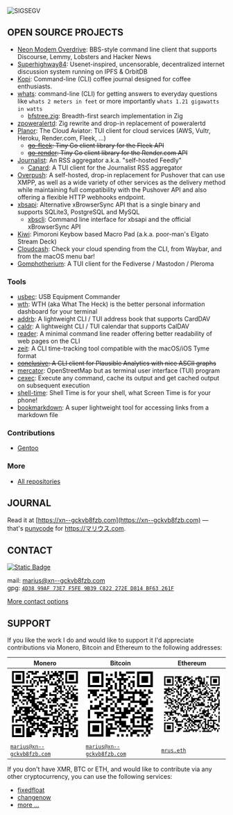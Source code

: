 ![SIGSEGV](https://github.com/user-attachments/assets/6e45a081-4210-425a-904b-d8fb244d8009)

## OPEN SOURCE PROJECTS

- [Neon Modem Overdrive](https://github.com/mrusme/neonmodem): BBS-style command line client that supports Discourse, Lemmy, Lobsters and Hacker News
- [Superhighway84](https://github.com/mrusme/superhighway84): Usenet-inspired, uncensorable, decentralized internet discussion system running on IPFS & OrbitDB
- [Kopi](https://github.com/mrusme/kopi): Command-line (CLI) coffee journal designed for coffee enthusiasts.
- [whats](https://github.com/mrusme/whats): command-line (CLI) for getting answers to everyday questions like
  `whats 2 meters in feet` or more importantly `whats 1.21 gigawatts in watts`
  - [bfstree.zig](https://github.com/mrusme/bfstree.zig): Breadth-first search implementation in Zig
- [zpoweralertd](https://github.com/mrusme/zpoweralertd): Zig rewrite and drop-in replacement of poweralertd
- [Planor](https://github.com/mrusme/planor): The Cloud Aviator: TUI client for cloud services (AWS, Vultr, Heroku, Render.com, Fleek, ...)
  - ~~[go-fleek](https://github.com/mrusme/go-fleek): Tiny Go client library for the Fleek API~~
  - ~~[go-render](https://github.com/mrusme/go-render): Tiny Go client library for the Render.com API~~
- [Journalist](https://github.com/mrusme/journalist): An RSS aggregator a.k.a. "self-hosted Feedly"
  - [Canard](https://github.com/mrusme/canard): A TUI client for the Journalist RSS aggregator
- [Overpush](https://github.com/mrusme/overpush): A self-hosted, drop-in replacement for Pushover that can use XMPP, as well as a wide variety of other services as the delivery method while maintaining full compatibility with the Pushover API and also offering a flexible HTTP webhooks endpoint.
- [xbsapi](https://github.com/mrusme/xbsapi): Alternative xBrowserSync API that is a single binary and supports SQLite3, PostgreSQL and MySQL
  - [xbscli](https://github.com/mrusme/xbscli): Command line interface for xbsapi and the official xBrowserSync API 
- [Kiwi](https://github.com/mrusme/kiwi): Pimoroni Keybow based Macro Pad (a.k.a. poor-man's Elgato Stream Deck) 
- [Cloudcash](https://github.com/mrusme/cloudcash): Check your cloud spending from the CLI, from Waybar, and from the macOS menu bar!
- [Gomphotherium](https://github.com/mrusme/gomphotherium): A TUI client for the Fediverse / Mastodon / Pleroma

### Tools

- [usbec](https://github.com/mrusme/usbec): USB Equipment Commander
- [wth](https://github.com/mrusme/wth): WTH (aka What The Heck) is the better personal information dashboard for your terminal
- [addrb](https://github.com/mrusme/addrb): A lightweight CLI / TUI address book that supports CardDAV
- [caldr](https://github.com/mrusme/caldr): A lightweight CLI / TUI calendar that supports CalDAV
- [reader](https://github.com/mrusme/reader): A minimal command line reader offering better readability of web pages on the CLI
- [zeit](https://github.com/mrusme/zeit): A CLI time-tracking tool compatible with the macOS/iOS Tyme format
- ~~[conclusive](https://github.com/mrusme/conclusive): A CLI client for Plausible Analytics with nice ASCII graphs~~
- [mercator](https://github.com/mrusme/mercator): OpenStreetMap but as terminal user interface (TUI) program
- [cexec](https://github.com/mrusme/cexec): Execute any command, cache its output and get cached output on subsequent execution
- [shell-time](https://github.com/mrusme/shell-time): Shell Time is for your shell, what Screen Time is for your phone!
- [bookmarkdown](https://github.com/mrusme/bookmarkdown): A super lightweight tool for accessing links from a markdown file

### Contributions

- [Gentoo](https://github.com/gentoo/gentoo/pulls?q=is%3Apr+author%3Amrusme+)


### More

- [All repositories](https://github.com/mrusme?tab=repositories)


## JOURNAL

Read it at [https://xn--gckvb8fzb.com](https://xn--gckvb8fzb.com) — that's 
[punycode](https://en.wikipedia.org/wiki/Punycode) for https://マリウス.com.


## CONTACT

[![Static 
Badge](https://img.shields.io/badge/Join_on_Matrix-green?style=for-the-badge&logo=element&logoColor=%23ffffff&label=Chat&labelColor=%23333&color=%230DBD8B&link=https%3A%2F%2Fmatrix.to%2F%23%2F%2521PHlbgZTdrhjkCJrfVY%253Amatrix.org)](https://matrix.to/#/%21PHlbgZTdrhjkCJrfVY%3Amatrix.org)

mail: [marius@xn--gckvb8fzb.com](mailto:marius@xn--gckvb8fzb.com?subject=git%20commit%20-m%20%22Hey%20there!%22) \
gpg: [`4D38 99AF 73E7 F5FE 9B39 C822 272E D814 BF63 261F`](https://github.com/mrusme.gpg)

[More contact options](https://xn--gckvb8fzb.com/contact/)


## SUPPORT

If you like the work I do and would like to support it I'd appreciate
contributions via Monero, Bitcoin and Ethereum to the following addresses:


| Monero | Bitcoin | Ethereum |
| ------ | ------- | -------- |
| ![47xsk5muV3VURKJLRqq39sHDS1XPbkY5cddvBeFBnSheRLk9ZPUxSsQJDU4hdbEnsBYSczoaKimwbWLdE9435AsSSqUGo2y](xmr.png) | ![bc1qedycy4xwcdlql0ku9c55z0fq4uuxvw470nxspp](btc.png) | ![0x49450f74976cE020Ca4C6eCE6587E997C3A35881](eth.png) |
| [`marius@xn--gckvb8fzb.com`](monero:47xsk5muV3VURKJLRqq39sHDS1XPbkY5cddvBeFBnSheRLk9ZPUxSsQJDU4hdbEnsBYSczoaKimwbWLdE9435AsSSqUGo2y) | [`marius@xn--gckvb8fzb.com`](bitcoin:bc1qedycy4xwcdlql0ku9c55z0fq4uuxvw470nxspp) | [`mrus.eth`](ethereum:mrus.eth) |


If you don't have XMR, BTC or ETH, and would like to contribute via any other cryptocurrency, you can use the following services:

- [fixedfloat](https://ff.io)
- [changenow](https://changenow.io/?from=btc&to=xmr)
- [more ...](https://kycnot.me/?t=exchange)
